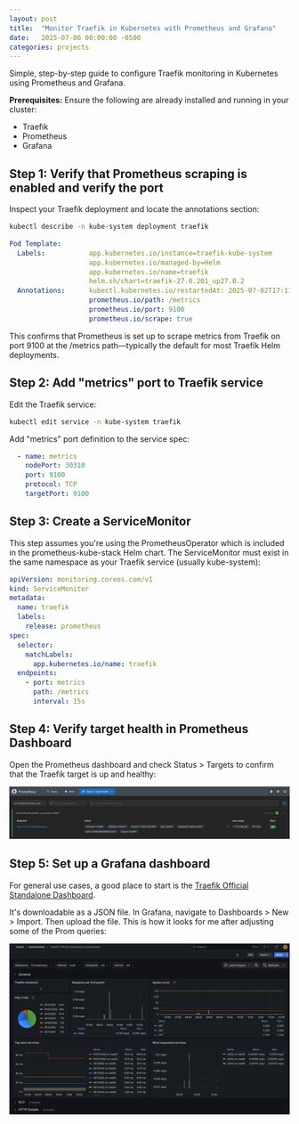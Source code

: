 ```yaml
---
layout: post
title:  "Monitor Traefik in Kubernetes with Prometheus and Grafana"
date:   2025-07-06 00:00:00 -0500
categories: projects
---
```

Simple, step-by-step guide to configure Traefik monitoring in Kubernetes using Prometheus and Grafana.<!--break-->

**Prerequisites:**
Ensure the following are already installed and running in your cluster:

- Traefik
- Prometheus
- Grafana

## **Step 1: Verify that Prometheus scraping is enabled and verify the port**

Inspect your Traefik deployment and locate the annotations section:

```bash
kubectl describe -n kube-system deployment traefik
```

```yaml
Pod Template:
  Labels:           app.kubernetes.io/instance=traefik-kube-system
                    app.kubernetes.io/managed-by=Helm
                    app.kubernetes.io/name=traefik
                    helm.sh/chart=traefik-27.0.201_up27.0.2
  Annotations:      kubectl.kubernetes.io/restartedAt: 2025-07-02T17:11:38-05:00
                    prometheus.io/path: /metrics
                    prometheus.io/port: 9100
                    prometheus.io/scrape: true
```

This confirms that Prometheus is set up to scrape metrics from Traefik on port 9100 at the /metrics path—typically the default for most Traefik Helm deployments.

## **Step 2: Add "metrics" port to Traefik service**

Edit the Traefik service: 

```bash
kubectl edit service -n kube-system traefik
```

Add "metrics" port definition to the service spec:

```yaml
  - name: metrics                
    nodePort: 30310      
    port: 9100           
    protocol: TCP        
    targetPort: 9100 
```

## **Step 3: Create a ServiceMonitor**

This step assumes you're using the PrometheusOperator which is included in the prometheus-kube-stack Helm chart. The ServiceMonitor must exist in the same namespace as your Traefik service (usually kube-system): 

```yaml
apiVersion: monitoring.coreos.com/v1
kind: ServiceMonitor
metadata:
  name: traefik
  labels:
    release: prometheus
spec:
  selector:
    matchLabels:
      app.kubernetes.io/name: traefik
  endpoints:
    - port: metrics
      path: /metrics
      interval: 15s
```

## **Step 4: Verify target health in Prometheus Dashboard**

Open the Prometheus dashboard and check Status > Targets to confirm that the Traefik target is up and healthy:

![/assets/traefikPromTarget.png](/assets/traefikPromTarget.png)

## **Step 5: Set up a Grafana dashboard**

For general use cases, a good place to start is the [Traefik Official Standalone Dashboard](https://grafana.com/grafana/dashboards/17346-traefik-official-standalone-dashboard/).

It's downloadable as a JSON file. In Grafana, navigate to Dashboards > New > Import. Then upload the file. This is how it looks for me after adjusting some of the Prom queries:

![/assets/traefikGrafana.png](/assets/traefikGrafana.png)